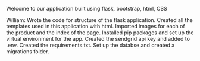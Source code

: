 Welcome to our application built using flask, bootstrap, html, CSS

William: Wrote the code for structure of the flask application. Created all the templates used in this application with html. Imported images for each of the product and the index of the page. Installed pip packages and set up the virtual environment for the app. Created the sendgrid api key and added to .env. Created the requirements.txt. Set up the databse and created a migrations folder. 


